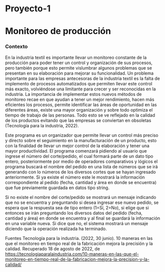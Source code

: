 # Proyecto-1
# Monitoreo de producción
### Contexto 
En la industria textil es importante llevar un monitoreo constante de la producción para poder tener un control y organización de sus procesos, pero también porque esto permite vislumbrar algunos problemas que se presentan en su elaboración para mejorar su funcionalidad. 
Un problema importante para las empresas antecesoras de la industria textil es la falta de implemento de procesos automatizados que permiten llevar este control más exacto, volviéndose una limitante para crecer y ser reconocidas en la industria. La importancia de implementar estos nuevos métodos de monitoreo recae en que ayudan a tener un mejor rendimiento, hacen más eficientes los procesos, permite identificar las áreas de oportunidad en las diferentes áreas, existe una mayor organización y sobre todo optimiza el tiempo de trabajo de las personas. Todo esto se ve reflejado en la calidad de los productos evitando que las empresas se conviertan en obsoletas (Tecnología para la industria, 2022). 

Este programa es un organizador que permite llevar un control más preciso y directo sobre el seguimiento en la manufacturación de un producto, esto con la finalidad de llevar un mejor control de la elaboración y tener una mayor productividad. El programa comenzará pidiendo al usuario que ingrese el número del corte/pedido, el cual formará parte de un dato tipo entero, posteriormente por medio de operadores comparativos y lógicos el programa buscará el nombre del pedido en una lista de números que se irá generando con lo números de los diversos cortes que se hayan ingresado anteriormente. Si ya existe el número este le mostrará la información correspondiente al pedido (fecha, cantidad y área en donde se encuentra) que fue previamente guardada en datos tipo string. 

Si no existe el nombre del corte/pedido se mostrará un mensaje indicando que no se encuentra y preguntando si desea ingresar ese nuevo pedido, se espera que la respuesta sea de tipo entero (1=Sí, 2=No), si elige que si entonces se irán preguntando los diversos datos del pedido (fecha, cantidad y área) en donde se encuentra y al final se guardará la información en una variable nueva. Si dice que no, el sistema mostrará un mensaje diciendo que la operación realizada ha terminado.

Fuentes
Tecnología para la industria. (2022, 30 junio). 10 maneras en las que el monitoreo en tiempo real de la fabricación mejora la precisión y la calidad. Recuperado 18 de agosto de 2022, de https://tecnologiaparalaindustria.com/10-maneras-en-las-que-el-monitoreo-en-tiempo-real-de-la-fabricacion-mejora-la-precision-y-la-calidad/
